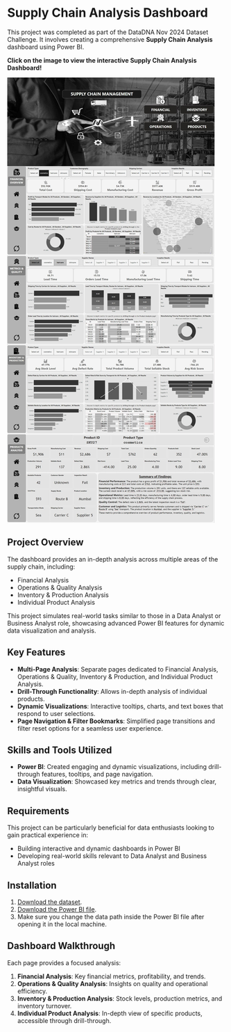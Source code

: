 # Supply Chain Analysis Dashboard

This project was completed as part of the DataDNA Nov 2024 Dataset Challenge. It involves creating a comprehensive **Supply Chain Analysis** dashboard using Power BI.

**Click on the image to view the interactive Supply Chain Analysis Dashboard!**

[![Supply Chain Analysis Dashboard](https://github.com/nafiul-araf/Supply-Chain-Data-Analysis/blob/main/Supply%20Chain%20Data%20Analysis.jpg)](https://app.powerbi.com/view?r=eyJrIjoiZTJjNzlmMDItYTMwOC00ZmFlLWEzMzgtOGI3MWI0NGNmNGRlIiwidCI6IjhjMTI4NjJkLWZjYWYtNGEwNi05M2FjLTk0Yjk3YjVjZWQ1NSIsImMiOjEwfQ%3D%3D)


## Project Overview

The dashboard provides an in-depth analysis across multiple areas of the supply chain, including:
- Financial Analysis
- Operations & Quality Analysis
- Inventory & Production Analysis
- Individual Product Analysis

This project simulates real-world tasks similar to those in a Data Analyst or Business Analyst role, showcasing advanced Power BI features for dynamic data visualization and analysis.

## Key Features

- **Multi-Page Analysis**: Separate pages dedicated to Financial Analysis, Operations & Quality, Inventory & Production, and Individual Product Analysis.
- **Drill-Through Functionality**: Allows in-depth analysis of individual products.
- **Dynamic Visualizations**: Interactive tooltips, charts, and text boxes that respond to user selections.
- **Page Navigation & Filter Bookmarks**: Simplified page transitions and filter reset options for a seamless user experience.

## Skills and Tools Utilized

- **Power BI**: Created engaging and dynamic visualizations, including drill-through features, tooltips, and page navigation.
- **Data Visualization**: Showcased key metrics and trends through clear, insightful visuals.

## Requirements

This project can be particularly beneficial for data enthusiasts looking to gain practical experience in:
- Building interactive and dynamic dashboards in Power BI
- Developing real-world skills relevant to Data Analyst and Business Analyst roles

## Installation

1. [Download the dataset](https://github.com/nafiul-araf/Supply-Chain-Data-Analysis/blob/main/Data.xlsx).
2. [Download the Power BI file](https://github.com/nafiul-araf/Supply-Chain-Data-Analysis/blob/main/Supply%20Chain%20Data%20Analysis.pbix).
3. Make sure you change the data path inside the Power BI file after opening it in the local machine.

## Dashboard Walkthrough

Each page provides a focused analysis:
1. **Financial Analysis**: Key financial metrics, profitability, and trends.
2. **Operations & Quality Analysis**: Insights on quality and operational efficiency.
3. **Inventory & Production Analysis**: Stock levels, production metrics, and inventory turnover.
4. **Individual Product Analysis**: In-depth view of specific products, accessible through drill-through.

